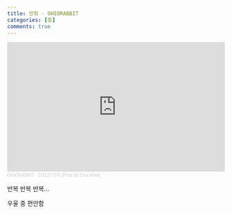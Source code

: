 ```yaml
---
title: 만취 - OHIORABBIT
categories: [흥]
comments: true
---
```


<iframe class="embed-container" width="100%" height="300" scrolling="no" frameborder="no" allow="autoplay" src="https://w.soundcloud.com/player/?url=https%3A//api.soundcloud.com/tracks/398901135&color=%23404040&auto_play=true&hide_related=false&show_comments=true&show_user=true&show_reposts=false&show_teaser=true&visual=true"></iframe><div style="font-size: 10px; color: #cccccc;line-break: anywhere;word-break: normal;overflow: hidden;white-space: nowrap;text-overflow: ellipsis; font-family: Interstate,Lucida Grande,Lucida Sans Unicode,Lucida Sans,Garuda,Verdana,Tahoma,sans-serif;font-weight: 100;"><a href="https://soundcloud.com/ohiorabbit" title="OHIORABBIT" target="_blank" style="color: #cccccc; text-decoration: none;">OHIORABBIT</a> · <a href="https://soundcloud.com/ohiorabbit/171127-prod-by-coa-white" title="171127 만취 [Prod By Coa white]" target="_blank" style="color: #cccccc; text-decoration: none;">171127 만취 [Prod By Coa white]</a></div>

반복 반복 반복...

우울 중 편안함
